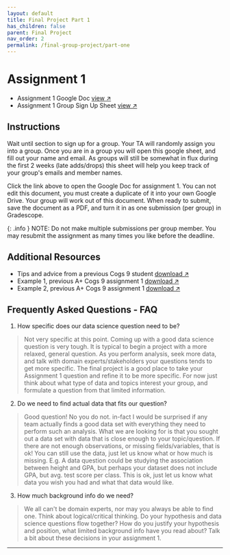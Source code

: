 ```yaml
---
layout: default
title: Final Project Part 1
has_children: false
parent: Final Project
nav_order: 2
permalink: /final-group-project/part-one
---
```



<h1>Assignment 1</h1>

- Assignment 1 Google Doc <a href="https://docs.google.com/document/d/1w35JUgmvKnc1hzfg309eRrfCosUR2Gi-J4HWthtrx8U/edit?usp=sharing" target="_blank" rel="noopener">view &#x2197;</a>
- Assignment 1 Group Sign Up Sheet <a href="https://docs.google.com/spreadsheets/d/1x4rF6nV0pvOydOWYxIonTI2oNWl7sxxu_alSozz8J5k/edit?usp=sharing" target="_blank" rel="noopener">view &#x2197;</a>


<h2>Instructions</h2>
Wait until section to sign up for a group. Your TA will randomly assign you into a group. Once you are in a group you will open this google sheet, and fill out your name and email. As groups will still be somewhat in flux during the first 2 weeks (late adds/drops) this sheet will help you keep track of your group's emails and member names.

Click the link above to open the Google Doc for assignment 1. You can not edit this document, you must create a duplicate of it into your own Google Drive. Your group will work out of this document. When ready to submit, save the document as a PDF, and turn it in as one submission (per group) in Gradescope.

{: .info }
NOTE: Do not make multiple submissions per group member. You may resubmit the assignment as many times you like before the deadline.


<h2>Additional Resources</h2>

- Tips and advice from a previous Cogs 9 student <a href="https://s3.us-west-2.amazonaws.com/ucsd.cogs9/assignments/assignment-1-advice.pdf" target="_blank" rel="noopener">download &#x2197;</a>
- Example 1, previous A+ Cogs 9 assignment 1 <a href="https://s3.us-west-2.amazonaws.com/ucsd.cogs9/assignments/assignment-1-example-1.pdf" target="_blank" rel="noopener">download &#x2197;</a>
- Example 2, previous A+ Cogs 9 assignment 1 <a href="https://s3.us-west-2.amazonaws.com/ucsd.cogs9/assignments/assignment-1-example-2.pdf" target="_blank" rel="noopener">download &#x2197;</a>

<h2>Frequently Asked Questions - FAQ</h2>

 1. How specific does our data science question need to be?
 > Not very specific at this point. Coming up with a good data science question is very tough. It is typical to begin a project with a more relaxed, general question. As you perform analysis, seek more data, and talk with domain experts/stakeholders your questions tends to get more specific. The final project is a good place to take your Assignment 1 question and refine it to be more specific. For now just think about what type of data and topics interest your group, and formulate a question from that limited information.
 2. Do we need to find actual data that fits our question?
 > Good question! No you do not. in-fact I would be surprised if any team actually finds a good data set with everything they need to perform such an analysis. What we are looking for is that you sought out a data set with data that is close enough to your topic/question. If there are not enough observations, or missing fields/variables, that is ok! You can still use the data, just let us know what or how much is missing. E.g. A data question could be studying the association between height and GPA, but perhaps your dataset does not include GPA, but avg. test score per class. This is ok, just let us know what data you wish you had and what that data would like.
 3. How much background info do we need?
 > We all can't be domain experts, nor may you always be able to find one. Think about logical/critical thinking. Do your hypothesis and data science questions flow together? How do you justify your hypothesis and position, what limited background info have you read about? Talk a bit about these decisions in your assignment 1.


-----------------------
